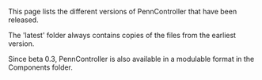 This page lists the different versions of PennController that have been released.

The 'latest' folder always contains copies of the files from the earliest version.

Since beta 0.3, PennController is also available in a modulable format in the Components folder.